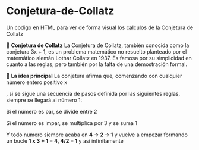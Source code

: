# Conjetura-de-Collatz

Un codigo en HTML para ver de forma visual los calculos de la Conjetura de Collatz

📜 **Conjetura de Collatz**
La Conjetura de Collatz, también conocida como la conjetura 3x + 1, es un problema matemático no resuelto planteado por el matemático alemán Lothar Collatz en 1937. Es famosa por su simplicidad en cuanto a las reglas, pero también por la falta de una demostración formal.

🌟 **La idea principal**
La conjetura afirma que, comenzando con cualquier número entero positivo x

, si se sigue una secuencia de pasos definida por las siguientes reglas, siempre se llegará al número 1:

Si el número es par, se divide entre 2

Si el número es impar, se multiplica por 3 y se suma 1

Y todo numero siempre acaba en **4 -> 2 -> 1** y vuelve a empezar formando un bucle **1 x 3 + 1 = 4, 4/2  = 1** y asi infinitamente
